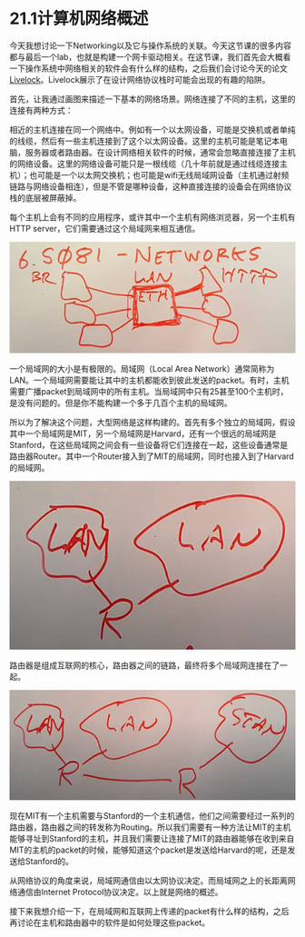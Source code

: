 # 21.1计算机网络概述

今天我想讨论一下Networking以及它与操作系统的关联。今天这节课的很多内容都与最后一个lab，也就是构建一个网卡驱动相关。在这节课，我们首先会大概看一下操作系统中网络相关的软件会有什么样的结构，之后我们会讨论今天的论文[Livelock](https://pdos.csail.mit.edu/6.828/2020/readings/mogul96usenix.pdf)。Livelock展示了在设计网络协议栈时可能会出现的有趣的陷阱。

首先，让我通过画图来描述一下基本的网络场景。网络连接了不同的主机，这里的连接有两种方式：

相近的主机连接在同一个网络中。例如有一个以太网设备，可能是交换机或者单纯的线缆，然后有一些主机连接到了这个以太网设备。这里的主机可能是笔记本电脑，服务器或者路由器。在设计网络相关软件的时候，通常会忽略直接连接了主机的网络设备。这里的网络设备可能只是一根线缆（几十年前就是通过线缆连接主机）；也可能是一个以太网交换机；也可能是wifi无线局域网设备（主机通过射频链路与网络设备相连），但是不管是哪种设备，这种直接连接的设备会在网络协议栈的底层被屏蔽掉。

每个主机上会有不同的应用程序，或许其中一个主机有网络浏览器，另一个主机有HTTP server，它们需要通过这个局域网来相互通信。

![](../.gitbook/assets/image%20%28419%29.png)

一个局域网的大小是有极限的。局域网（Local Area Network）通常简称为LAN。一个局域网需要能让其中的主机都能收到彼此发送的packet。有时，主机需要广播packet到局域网中的所有主机。当局域网中只有25甚至100个主机时，是没有问题的。但是你不能构建一个多于几百个主机的局域网。

所以为了解决这个问题，大型网络是这样构建的。首先有多个独立的局域网，假设其中一个局域网是MIT，另一个局域网是Harvard，还有一个很远的局域网是Stanford，在这些局域网之间会有一些设备将它们连接在一起，这些设备通常是路由器Router。其中一个Router接入到了MIT的局域网，同时也接入到了Harvard的局域网。

![](../.gitbook/assets/image%20%28392%29.png)

路由器是组成互联网的核心，路由器之间的链路，最终将多个局域网连接在了一起。

![](../.gitbook/assets/image%20%28421%29.png)

现在MIT有一个主机需要与Stanford的一个主机通信，他们之间需要经过一系列的路由器，路由器之间的转发称为Routing。所以我们需要有一种方法让MIT的主机能够寻址到Stanford的主机，并且我们需要让连接了MIT的路由器能够在收到来自MIT的主机的packet的时候，能够知道这个packet是发送给Harvard的呢，还是发送给Stanford的。

从网络协议的角度来说，局域网通信由以太网协议决定。而局域网之上的长距离网络通信由Internet Protocol协议决定。以上就是网络的概述。

接下来我想介绍一下，在局域网和互联网上传递的packet有什么样的结构，之后再讨论在主机和路由器中的软件是如何处理这些packet。

